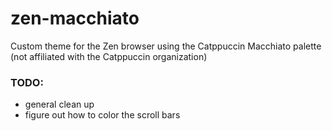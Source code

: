 # zen-macchiato
Custom theme for the Zen browser using the Catppuccin Macchiato palette (not affiliated with the Catppuccin organization)

### TODO:
* general clean up
* figure out how to color the scroll bars
